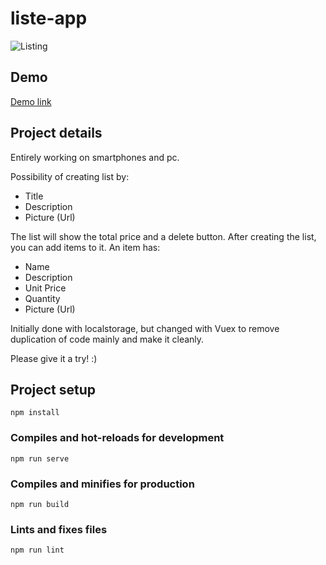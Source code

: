 # liste-app

![Listing](https://cdn.discordapp.com/attachments/625998454610460672/721018929257906276/listing.PNG)

## Demo

[Demo link](https://bishamonten.gitlab.io/liste-app)

## Project details

Entirely working on smartphones and pc.

Possibility of creating list by:
- Title
- Description
- Picture (Url)

The list will show the total price and a delete button.
After creating the list, you can add items to it.
An item has:
- Name
- Description
- Unit Price 
- Quantity
- Picture (Url)

Initially done with localstorage, but changed with Vuex to remove duplication of code mainly and make it cleanly.

Please give it a try! :)

## Project setup
```
npm install
```

### Compiles and hot-reloads for development
```
npm run serve
```

### Compiles and minifies for production
```
npm run build
```

### Lints and fixes files
```
npm run lint
```

